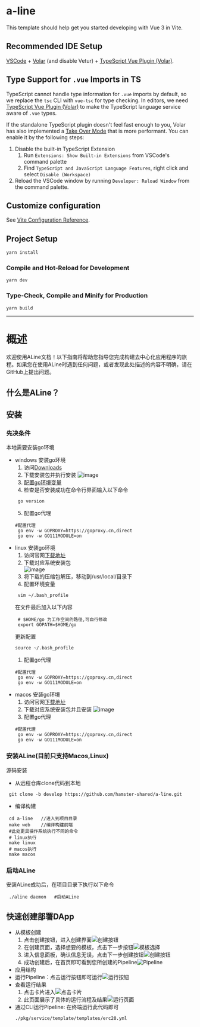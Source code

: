 # a-line

This template should help get you started developing with Vue 3 in Vite.

## Recommended IDE Setup

[VSCode](https://code.visualstudio.com/) + [Volar](https://marketplace.visualstudio.com/items?itemName=Vue.volar) (and disable Vetur) + [TypeScript Vue Plugin (Volar)](https://marketplace.visualstudio.com/items?itemName=Vue.vscode-typescript-vue-plugin).

## Type Support for `.vue` Imports in TS

TypeScript cannot handle type information for `.vue` imports by default, so we replace the `tsc` CLI with `vue-tsc` for type checking. In editors, we need [TypeScript Vue Plugin (Volar)](https://marketplace.visualstudio.com/items?itemName=Vue.vscode-typescript-vue-plugin) to make the TypeScript language service aware of `.vue` types.

If the standalone TypeScript plugin doesn't feel fast enough to you, Volar has also implemented a [Take Over Mode](https://github.com/johnsoncodehk/volar/discussions/471#discussioncomment-1361669) that is more performant. You can enable it by the following steps:

1. Disable the built-in TypeScript Extension
    1) Run `Extensions: Show Built-in Extensions` from VSCode's command palette
    2) Find `TypeScript and JavaScript Language Features`, right click and select `Disable (Workspace)`
2. Reload the VSCode window by running `Developer: Reload Window` from the command palette.

## Customize configuration

See [Vite Configuration Reference](https://vitejs.dev/config/).

## Project Setup

```sh
yarn install
```

### Compile and Hot-Reload for Development

```sh
yarn dev
```

### Type-Check, Compile and Minify for Production

```sh
yarn build
```

* * *

# 概述

欢迎使用ALine文档！以下指南将帮助您指导您完成构建去中心化应用程序的旅程。如果您在使用ALine时遇到任何问题，或者发现此处描述的内容不明确，请在GitHub上提出问题。

## 什么是ALine？



## 安装
### 先决条件
本地需要安装go环境
- windows 安装go环境
    1. 访问[Downloads](https://golang.google.cn/dl/)
    2. 下载安装包并执行安装
    ![image](./frontend/src/assets/readmeImages/windows.png)
    3. [配置go环境变量](https://blog.csdn.net/SMonkeyKing/article/details/86886090)  
    4. 检查是否安装成功在命令行界面输入以下命令
     ```shell
      go version 
    ```
    5. 配置go代理
    ```shell
    #配置代理
     go env -w GOPROXY=https://goproxy.cn,direct
     go env -w GO111MODULE=on
    ```     
- linux 安装go环境
    1. 访问官网[下载地址](https://golang.org/dl/)
    2. 下载对应系统安装包   
    ![image](./frontend/src/assets/readmeImages/linux.png)
    1. 将下载的压缩包解压，移动到/usr/local/目录下
    2. 配置环境变量
    ```shell
     vim ~/.bash_profile
    ```
    在文件最后加入以下内容
    ```shell
     # $HOME/go 为工作空间的路径,可自行修改
     export GOPATH=$HOME/go
    ```
    更新配置
    ```shell
    source ~/.bash_profile
    ```
    1. 配置go代理
    ```shell
    #配置代理
     go env -w GOPROXY=https://goproxy.cn,direct
     go env -w GO111MODULE=on
    ```
- macos 安装go环境
    1. 访问官网[下载地址](https://golang.org/dl/)
    2. 下载对应系统安装包并且安装
       ![image](./frontend/src/assets/readmeImages/macos.png)
    3. 配置go代理
    ```shell
    #配置代理
     go env -w GOPROXY=https://goproxy.cn,direct
     go env -w GO111MODULE=on
    ```   
### 安装ALine(目前只支持Macos,Linux)
 源码安装
 - 从远程仓库clone代码到本地
 ```shell
  git clone -b develop https://github.com/hamster-shared/a-line.git
 ```
 - 编译构建
 ```shell
  cd a-line   //进入到项目目录
  make web    //编译构建前端
  #此处更具操作系统执行不同的命令
  # linux执行
  make linux  
  # macos执行
  make macos  
 ```
### 启动ALine
安装ALine成功后，在项目目录下执行以下命令
```shell
 ./aline daemon   #启动ALine
```

## 快速创建部署DApp
- 从模板创建
   1. 点击创建按钮，进入创建界面![创建按钮](./frontend/src/assets/readmeImages/create-one.jpg)
   2. 在创建页面，选择想要的模板，点击下一步按钮![模板选择](frontend/src/assets/readmeImages/create-two.png)
   3. 进入信息面板，确认信息无误，点击下一步创建按钮![创建按钮](frontend/src/assets/readmeImages/create-three.jpg)
   4. 成功创建后，在首页即可看到您所创建的Pipeline![Pipeline](frontend/src/assets/readmeImages/create-four.jpg)
- 应用结构
- 运行Pipeline：点击运行按钮即可运行![运行按钮](frontend/src/assets/readmeImages/exec.jpg)
- 查看运行结果
   1. 点击卡片进入![点击卡片](frontend/src/assets/readmeImages/exec-result-one.jpg)
   2. 此页面展示了具体的运行流程及结果![运行页面](frontend/src/assets/readmeImages/exec-result-two.jpg)
- 通过CLI运行Pipeline: 在终端运行此代码即可
    ```sh
    ./pkg/service/template/templates/erc20.yml
    ```
